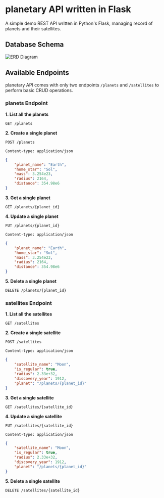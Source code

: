 # planetary API written in Flask
A simple demo REST API written in Python's Flask, managing record of planets and their satellites.

## Database Schema
![ERD Diagram](https://www.lucidchart.com/publicSegments/view/b25ff479-b681-4d91-bfd3-b73a6f9dc3ab/image.png)

## Available Endpoints
planetary API comes with only two endpoints `/planets` and `/satellites` to perform basic CRUD operations.

### planets Endpoint
__1. List all the planets__
```HTTP
GET /planets
```
__2. Create a single planet__
```HTTP
POST /planets

Content-type: application/json
```
```JSON
{
	"planet_name": "Earth",
	"home_star": "Sol",
	"mass": 3.254e23,
	"radius": 2164,
	"distance": 354.98e6
}
```
__3. Get a single planet__
```HTTP
GET /planets/{planet_id}
```
__4. Update a single planet__
```HTTP
PUT /planets/{planet_id}

Content-type: application/json
```
```JSON
{
	"planet_name": "Earth",
	"home_star": "Sol",
	"mass": 3.254e23,
	"radius": 2164,
	"distance": 354.98e6
}
```
__5. Delete a single planet__
```HTTP
DELETE /planets/{planet_id}
```


### satellites Endpoint
__1. List all the satellites__
```HTTP
GET /satellites
```
__2. Create a single satellite__
```HTTP
POST /satellites

Content-type: application/json
```
```JSON
{
	"satellite_name": "Moon",
	"is_regular": true,
	"radius": 2.33e+32,
	"discovery_year": 1912,
	"planet": "/planets/{planet_id}"
}
```
__3. Get a single satellite__
```HTTP
GET /satellites/{satellite_id}
```
__4. Update a single satellite__
```HTTP
PUT /satellites/{satellite_id}

Content-type: application/json
```
```JSON
{
	"satellite_name": "Moon",
	"is_regular": true,
	"radius": 2.33e+32,
	"discovery_year": 1912,
	"planet": "/planets/{planet_id}"
}
```
__5. Delete a single satellite__
```HTTP
DELETE /satellites/{satellite_id}
```
